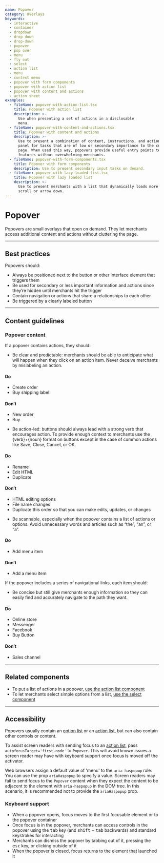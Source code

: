 ```yaml
---
name: Popover
category: Overlays
keywords:
  - interactive
  - container
  - dropdown
  - drop down
  - drop-down
  - popover
  - pop over
  - menu
  - fly out
  - select
  - action list
  - menu
  - context menu
  - popover with form components
  - popover with action list
  - popover with content and actions
  - action sheet
examples:
  - fileName: popover-with-action-list.tsx
    title: Popover with action list
    description: >-
      Use when presenting a set of actions in a disclosable
      menu.
  - fileName: popover-with-content-and-actions.tsx
    title: Popover with content and actions
    description: >-
      Use to present a combination of content, instructions, and actions in a
      panel for tasks that are of low or secondary importance to the current
      page. When used this way, popovers provide useful entry points to related
      features without overwhelming merchants.
  - fileName: popover-with-form-components.tsx
    title: Popover with form components
    description: Use to present secondary input tasks on demand.
  - fileName: popover-with-lazy-loaded-list.tsx
    title: Popover with lazy loaded list
    description: >-
      Use to present merchants with a list that dynamically loads more items on
      scroll or arrow down.
---
```


# Popover

Popovers are small overlays that open on demand. They let merchants access additional content and actions without cluttering the page.

---

## Best practices

Popovers should:

- Always be positioned next to the button or other interface element that triggers them
- Be used for secondary or less important information and actions since they’re hidden until merchants hit the trigger
- Contain navigation or actions that share a relationships to each other
- Be triggered by a clearly labeled button

---

## Content guidelines

### Popover content

If a popover contains actions, they should:

- Be clear and predictable: merchants should be able to anticipate what will happen when they click on an action item. Never deceive merchants by mislabeling an action.

<!-- usagelist -->

#### Do

- Create order
- Buy shipping label

#### Don’t

- New order
- Buy

<!-- end -->

- Be action-led: buttons should always lead with a strong verb that encourages action. To provide enough context to merchants use the {verb}+{noun} format on buttons except in the case of common actions like Save, Close, Cancel, or OK.

<!-- usagelist -->

#### Do

- Rename
- Edit HTML
- Duplicate

#### Don’t

- HTML editing options
- File name changes
- Duplicate this order so that you can make edits, updates, or changes

<!-- end -->

- Be scannable, especially when the popover contains a list of actions or options. Avoid unnecessary words and articles such as “the”, “an”, or “a”.

<!-- usagelist -->

#### Do

- Add menu item

#### Don’t

- Add a menu item

<!-- end -->

If the popover includes a series of navigational links, each item should:

- Be concise but still give merchants enough information so they can easily find and accurately navigate to the path they want.

<!-- usagelist -->

#### Do

- Online store
- Messenger
- Facebook
- Buy Button

#### Don’t

- Sales channel

<!-- end -->

---

## Related components

- To put a list of actions in a popover, [use the action list component](https://polaris.shopify.com/components/action-list)
- To let merchants select simple options from a list, [use the select component](https://polaris.shopify.com/components/select)

---

## Accessibility

Popovers usually contain an [option list](https://polaris.shopify.com/components/option-list) or an [action list](https://polaris.shopify.com/components/action-list), but can also contain other controls or content.

To assist screen readers with sending focus to an [action list](https://polaris.shopify.com/components/action-list), pass `autofocusTarget='first-node'` to `Popover`. This will avoid known issues a screen reader may have with keyboard support once focus is moved off the activator.

Web browsers assign a default value of 'menu' to the `aria-haspopup` role. You can use the prop `ariaHaspopup` to specify a value. Screen readers may fail to send focus to the `Popover` content when they expect the content to be adjacent to the element with `aria-haspopup` in the DOM tree. In this scenario, it is recommended not to provide the `ariaHaspopup` prop.

### Keyboard support

- When a popover opens, focus moves to the first focusable element or to the popover container
- Once focus is in the popover, merchants can access controls in the popover using the <kbd>tab</kbd> key (and <kbd>shift</kbd> + <kbd>tab</kbd> backwards) and standard keystrokes for interacting
- Merchants can dismiss the popover by tabbing out of it, pressing the <kbd>esc</kbd> key, or clicking outside of it
- When the popover is closed, focus returns to the element that launched it
